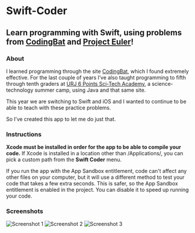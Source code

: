 # Swift-Coder

## Learn programming with Swift, using problems from [CodingBat](https://www.codingbat.com) and [Project Euler](http://projecteuler.net)!

### About

I learned programming through the site [CodingBat](https://www.codingbat.com), which I found extremely effective. For the last couple of years I’ve also taught programming to fifth through tenth graders at [URJ 6 Points Sci-Tech Academy](https://6pointsscitech.org/east/), a science-technology summer camp, using Java and that same site.

This year we are switching to Swift and iOS and I wanted to continue to be able to teach with these practice problems.

So I’ve created this app to let me do just that.

### Instructions

**Xcode must be installed in order for the app to be able to compile your code.** If Xcode is installed in a location other than /Applications/, you can pick a custom path from the **Swift Coder** menu.

If you run the app with the App Sandbox entitlement, code can't affect any other files on your computer, but it will use a different method to test your code that takes a few extra seconds. This is safer, so the App Sandbox entitlement is enabled in the project. You can disable it to speed up running your code.

### Screenshots

![Screenshot 1](https://i.imgur.com/BMsJ2Ly.png)
![Screenshot 2](https://i.imgur.com/eRmox6R.png)
![Screenshot 3](https://i.imgur.com/UF6HwO9.png)
